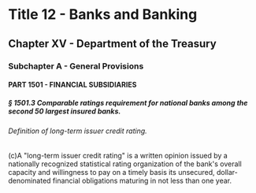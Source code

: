 
# Title 12 - Banks and Banking
## Chapter XV - Department of the Treasury
### Subchapter A - General Provisions
#### PART 1501 - FINANCIAL SUBSIDIARIES
##### § 1501.3 Comparable ratings requirement for national banks among the second 50 largest insured banks.
###### Definition of long-term issuer credit rating.

(c)A "long-term issuer credit rating" is a written opinion issued by a nationally recognized statistical rating organization of the bank's overall capacity and willingness to pay on a timely basis its unsecured, dollar-denominated financial obligations maturing in not less than one year.
